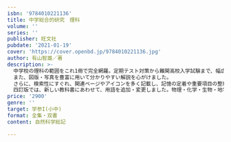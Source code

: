```yaml
---
isbn: '9784010221136'
title: 中学総合的研究　理科　
volume: ''
series: ''
publisher: 旺文社
pubdate: '2021-01-19'
cover: 'https://cover.openbd.jp/9784010221136.jpg'
author: 有山智雄／著
description: >-
  中学校の理科の範囲をこれ1冊で完全網羅。定期テスト対策から難関高校入学試験まで、幅広い用途で使用できます。一部、高校の内容にまで踏み込んでいて、中学3年間のみならず、長い使用が可能です。
  また、図版・写真を豊富に用いて分かりやすい解説を心がけました。
  さらに、検索性にすぐれ、関連ページやアイコンを多く記載し、記憶の定着や重要項目の整理がしやすくなっています。
  四訂版では、新しい教科書にあわせて、用語を追加・変更しました。物理・化学・生物・地学の「実験・観察のページ」つき。
price: '2900'
genre: ''
target: 学参I(小中)
format: 全集・双書
content: 自然科学総記

---
```

